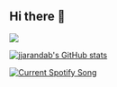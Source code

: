 ## Hi there 👋

![](https://komarev.com/ghpvc/?username=jjarandab)

[![jjarandab's GitHub stats](https://github-readme-stats.vercel.app/api?username=jjarandab)](https://github.com/jjarandab/github-readme-stats)

<a href="https://jjarandab.pythonanywhere.com/link">
  <img
    src="https://jjarandab.pythonanywhere.com?scan=true&theme=dark"
    alt="Current Spotify Song"
  />
</a>
